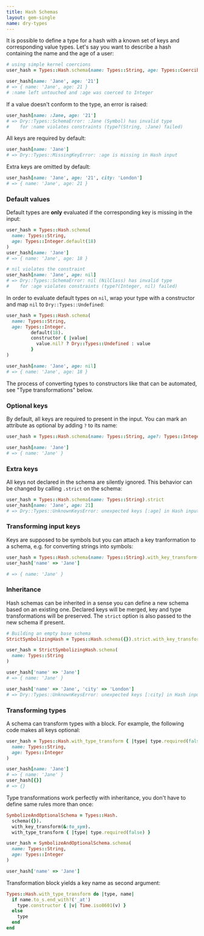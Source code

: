 ```yaml
---
title: Hash Schemas
layout: gem-single
name: dry-types
---
```


It is possible to define a type for a hash with a known set of keys and corresponding value types. Let's say you want to describe a hash containing the name and the age of a user:

```ruby
# using simple kernel coercions
user_hash = Types::Hash.schema(name: Types::String, age: Types::Coercible::Integer)

user_hash[name: 'Jane', age: '21']
# => { name: 'Jane', age: 21 }
# :name left untouched and :age was coerced to Integer
```

If a value doesn't conform to the type, an error is raised:

```ruby
user_hash[name: :Jane, age: '21']
# => Dry::Types::SchemaError: :Jane (Symbol) has invalid type
#    for :name violates constraints (type?(String, :Jane) failed)
```

All keys are required by default:

```ruby
user_hash[name: 'Jane']
# => Dry::Types::MissingKeyError: :age is missing in Hash input
```

Extra keys are omitted by default:

```ruby
user_hash[name: 'Jane', age: '21', city: 'London']
# => { name: 'Jane', age: 21 }
```

### Default values

Default types are **only** evaluated if the corresponding key is missing in the input:

```ruby
user_hash = Types::Hash.schema(
  name: Types::String,
  age: Types::Integer.default(18)
)
user_hash[name: 'Jane']
# => { name: 'Jane', age: 18 }

# nil violates the constraint
user_hash[name: 'Jane', age: nil]
# => Dry::Types::SchemaError: nil (NilClass) has invalid type
#    for :age violates constraints (type?(Integer, nil) failed)
```

In order to evaluate default types on `nil`, wrap your type with a constructor and map `nil` to `Dry::Types::Undefined`:

```ruby
user_hash = Types::Hash.schema(
  name: Types::String,
  age: Types::Integer.
         default(18).
         constructor { |value|
           value.nil? ? Dry::Types::Undefined : value
         }
)

user_hash[name: 'Jane', age: nil]
# => { name: 'Jane', age: 18 }
```

The process of converting types to constructors like that can be automated, see "Type transformations" below.

### Optional keys

By default, all keys are required to present in the input. You can mark an attribute as optional by adding `?` to its name:

```ruby
user_hash = Types::Hash.schema(name: Types::String, age?: Types::Integer)

user_hash[name: 'Jane']
# => { name: 'Jane' }
```

### Extra keys

All keys not declared in the schema are silently ignored. This behavior can be changed by calling `.strict` on the schema:

```ruby
user_hash = Types::Hash.schema(name: Types::String).strict
user_hash[name: 'Jane', age: 21]
# => Dry::Types::UnknownKeysError: unexpected keys [:age] in Hash input
```

### Transforming input keys

Keys are supposed to be symbols but you can attach a key tranformation to a schema, e.g. for converting strings into symbols:

```ruby
user_hash = Types::Hash.schema(name: Types::String).with_key_transform(&:to_sym)
user_hash['name' => 'Jane']

# => { name: 'Jane' }
```

### Inheritance

Hash schemas can be inherited in a sense you can define a new schema based on an existing one. Declared keys will be merged, key and type transformations will be preserved. The `strict` option is also passed to the new schema if present.

```ruby
# Building an empty base schema
StrictSymbolizingHash = Types::Hash.schema({}).strict.with_key_transform(&:to_sym)

user_hash = StrictSymbolizingHash.schema(
  name: Types::String
)

user_hash['name' => 'Jane']
# => { name: 'Jane' }

user_hash['name' => 'Jane', 'city' => 'London']
# => Dry::Types::UnknownKeysError: unexpected keys [:city] in Hash input
```

### Transforming types

A schema can transform types with a block. For example, the following code makes all keys optional:

```ruby
user_hash = Types::Hash.with_type_transform { |type| type.required(false) }.schema(
  name: Types::String,
  age: Types::Integer
)

user_hash[name: 'Jane']
# => { name: 'Jane' }
user_hash[{}]
# => {}
```

Type transformations work perfectly with inheritance, you don't have to define same rules more than once:

```ruby
SymbolizeAndOptionalSchema = Types::Hash.
  schema({}).
  with_key_transform(&:to_sym).
  with_type_transform { |type| type.required(false) }

user_hash = SymbolizeAndOptionalSchema.schema(
  name: Types::String,
  age: Types::Integer
)

user_hash['name' => 'Jane']
```

Transformation block yields a key name as second argument:

```ruby
Types::Hash.with_type_transform do |type, name|
  if name.to_s.end_with?('_at')
    type.constructor { |v| Time.iso8601(v) }
  else
    type
  end
end
```
